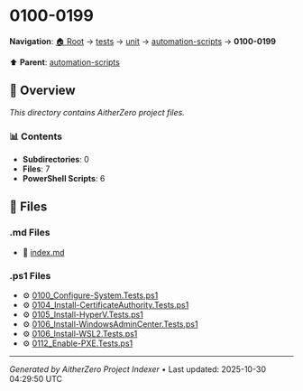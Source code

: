 # 0100-0199

**Navigation**: [🏠 Root](../../../../index.md) → [tests](../../../index.md) → [unit](../../index.md) → [automation-scripts](../index.md) → **0100-0199**

⬆️ **Parent**: [automation-scripts](../index.md)

## 📖 Overview

*This directory contains AitherZero project files.*

### 📊 Contents

- **Subdirectories**: 0
- **Files**: 7
- **PowerShell Scripts**: 6

## 📄 Files

### .md Files

- 📝 [index.md](./index.md)

### .ps1 Files

- ⚙️ [0100_Configure-System.Tests.ps1](./0100_Configure-System.Tests.ps1)
- ⚙️ [0104_Install-CertificateAuthority.Tests.ps1](./0104_Install-CertificateAuthority.Tests.ps1)
- ⚙️ [0105_Install-HyperV.Tests.ps1](./0105_Install-HyperV.Tests.ps1)
- ⚙️ [0106_Install-WindowsAdminCenter.Tests.ps1](./0106_Install-WindowsAdminCenter.Tests.ps1)
- ⚙️ [0106_Install-WSL2.Tests.ps1](./0106_Install-WSL2.Tests.ps1)
- ⚙️ [0112_Enable-PXE.Tests.ps1](./0112_Enable-PXE.Tests.ps1)

---

*Generated by AitherZero Project Indexer* • Last updated: 2025-10-30 04:29:50 UTC

